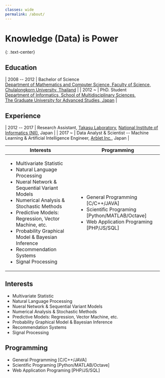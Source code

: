 ```yaml
---
classes: wide
permalink: /about/
---
```


<h1>Knowledge (Data) is Power</h1>{: .text-center}

## Education

| 2008 -- 2012 | Bachelor of Science<br>[Department of Mathematics and Computer Science, Faculty of Science, Chulalongkorn University, Thailand](http://www.math.sc.chula.ac.th/en/) |
| 2012 ~       | PhD. Student<br>[Department of Informatics, School of Multidisciplinary Sciences,<br>The Graduate University for Advanced Studies, Japan](http://www.nii.ac.jp/graduate/en/) |

## Experience

| 2012 -- 2017 | Research Assistant, [Takasu Laboratory](http://www.ldear.nii.ac.jp/en/), [National Institute of Informatics (NII)](http://www.nii.ac.jp/en/), Japan |
| 2017 ~       | Data Analyst & Scientist -- Machine Learning & Artificial Intelligence Engineer, [Arblet Inc.](https://www.arblet.com/), Japan |

| Interests | Programming |
| --------- | ----------- |
| <ul><li>Multivariate Statistic</li><li>Natural Language Processing</li><li>Nueral Network & Sequential Variant Models</li><li>Numerical Analysis & Stochastic Methods</li><li>Predictive Models: Regression, Vector Machine, etc.</li><li>Probability Graphical Model & Bayesian Inference</li><li>Recommendation Systems</li><li>Signal Processing</li></ul> | <ul><li>General Programming [C/C++/JAVA]</li><li>Scientific Programing [Python/MATLAB/Octave]</li><li>Web Application Programing [PHP/JS/SQL]</li></ul> |

## Interests

- Multivariate Statistic
- Natural Language Processing
- Nueral Network & Sequential Variant Models
- Numerical Analysis & Stochastic Methods
- Predictive Models: Regression, Vector Machine, etc.
- Probability Graphical Model & Bayesian Inference
- Recommendation Systems
- Signal Processing

## Programming

- General Programming [C/C++/JAVA]
- Scientific Programing [Python/MATLAB/Octave]
- Web Application Programing [PHP/JS/SQL]

